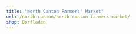 ```yaml
---
title: "North Canton Farmers' Market"
url: /north-canton/north-canton-farmers-market/
shop: Dorfladen
---
```

